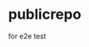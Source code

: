 # publicrepo
for e2e test



























































































































































































































































































































































































































































































































































































































































































































































































































































































































































































































































































































































































































































































































































































































































































































































































































































































































































































































































































































































































































































































































































































































































































































































































































































































































































































































































